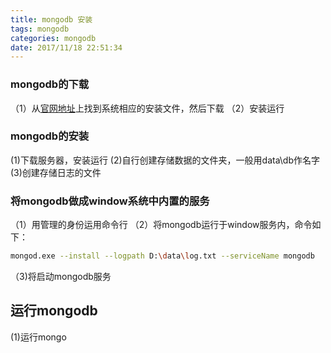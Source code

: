 ```yaml
---
title: mongodb 安装
tags: mongodb
categories: mongodb
date: 2017/11/18 22:51:34
---
```


### mongodb的下载
（1）从[官网地址](https://www.mongodb.com/download-center#community)上找到系统相应的安装文件，然后下载
（2）安装运行

### mongodb的安装
(1)下载服务器，安装运行
(2)自行创建存储数据的文件夹，一般用data\db作名字
(3)创建存储日志的文件

### 将mongodb做成window系统中内置的服务
（1）用管理的身份运用命令行
（2）将mongodb运行于window服务内，命令如下：
``` bash
mongod.exe --install --logpath D:\data\log.txt --serviceName mongodb 
```
（3)将启动mongodb服务
## 运行mongodb
(1)运行mongo


